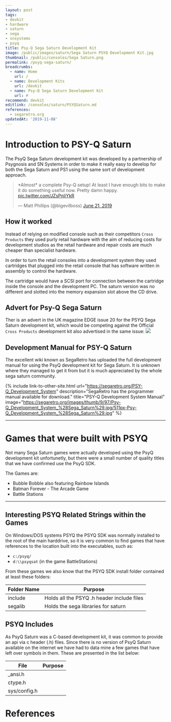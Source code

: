 ```yaml
---
layout: post
tags:
- devkit
- hardware
- saturn
- sega
- snsystems
- psyq
title: Psy-Q Sega Saturn Development Kit
image: /public/images/saturn/Sega Saturn PSYQ Development Kit.jpg
thumbnail: /public/consoles/Sega Saturn.png
permalink: /psyq-sega-saturn/
breadcrumbs:
  - name: Home
    url: /
  - name: Development Kits
    url: /devkit
  - name: Psy-Q Sega Saturn Development Kit
    url: #
recommend: devkit
editlink: /consoles/saturn/PSYQSaturn.md
references:
  - segaretro.org
updatedAt: '2019-11-08'
---
```


# Introduction to PSY-Q Saturn
The PsyQ Sega Saturn development kit was developed by a partnership of Psygnosis and SN Systems in order to make it really easy to develop for both the Sega Saturn and PS1 using the same sort of development approach.

<blockquote class="twitter-tweet"><p lang="en" dir="ltr">*Almost* a complete Psy-Q setup! At least I have enough bits to make it do something useful now. Pretty damn happy. <a href="https://t.co/JZsPnIiYkR">pic.twitter.com/JZsPnIiYkR</a></p>&mdash; Matt Phillips (@bigevilboss) <a href="https://twitter.com/bigevilboss/status/1142030178996183042?ref_src=twsrc%5Etfw">June 21, 2019</a></blockquote> <script async src="https://platform.twitter.com/widgets.js" charset="utf-8"></script>

## How it worked
Instead of relying on modified console such as their competitors `Cross Products` they used purly retail hardware with the aim of reducing costs for development studios as the retail hardware and repair costs are much cheaper than specialist hardware.

In order to turn the retail consoles into a development system they used cartridges that plugged into the retail console that has software written in assembly to control the hardware. 

The cartridge would have a SCSI port for connection between the cartridge inside the console and the development PC. The saturn version was no different and slotted into the memory expansion slot above the CD drive.

## Advert for Psy-Q Sega Saturn
Ther is an advert in the UK magazine EDGE issue 20 for the PSYQ Sega Saturn development kit, which would be competing against the Official `Cross Products` development kit also advertised in the same issue:
<img src="/public/magazine/PsyQ.Saturn.EDGE.N020.1995.05.jpg" />

## Development Manual for PSY-Q Saturn
The excellent wiki known as SegaRetro has uploaded the full development manual for using the PsyQ development kit for Sega Saturn. It is unknown where they managed to get it from but it is much appreciated by the whole sega saturn community.

{% include link-to-other-site.html url="https://segaretro.org/PSY-Q_Development_System" description="SegaRetro has the programmer manual available for download." title="PSY-Q Development System Manual" image="https://segaretro.org/images/thumb/9/97/Psy-Q_Development_System_%28Sega_Saturn%29.jpg/511px-Psy-Q_Development_System_%28Sega_Saturn%29.jpg" %}

---
# Games that were built with PSYQ
Not many Sega Saturn games were actually developed using the PsyQ development kit unfortunetly, but there were a small number of quality titles that we have confirmed use the PsyQ SDK.

The Games are:
* Bubble Bobble also featuring Rainbow Islands
* Batman Forever - The Arcade Game
* Battle Stations

---
## Interesting PSYQ Related Strings within the Games

On Windows/DOS systems PSYQ the PSYQ SDK was normally installed to the root of the main harddrive, so it is very common to find games that have references to the location built into the executables, such as:
* `c:/psyq/`
* `d:\\psyqsat` (in the game BattleStations)

From these games we also know that the PSYQ SDK install folder contained at least these folders:

Folder Name | Purpose
---|---
include | Holds all the PSYQ .h header include files
segalib | Holds the sega libraries for saturn


## PSYQ Includes
As PsyQ Saturn was a C-based development kit, it was common to provide an api via c header (.h) files. Since there is no version of PsyQ Saturn available on the internet we have had to data mine a few games that have left over symbols in them.
These are presented in the list below:

File | Purpose
---|---
_ansi.h | 
ctype.h |
sys/config.h | 


# References
[^1]: [Sega Saturn PSY-Q Development Kit (PSYGNOSIS)](http://www.psygnosis.org/history/SATURNPSYQ/)
